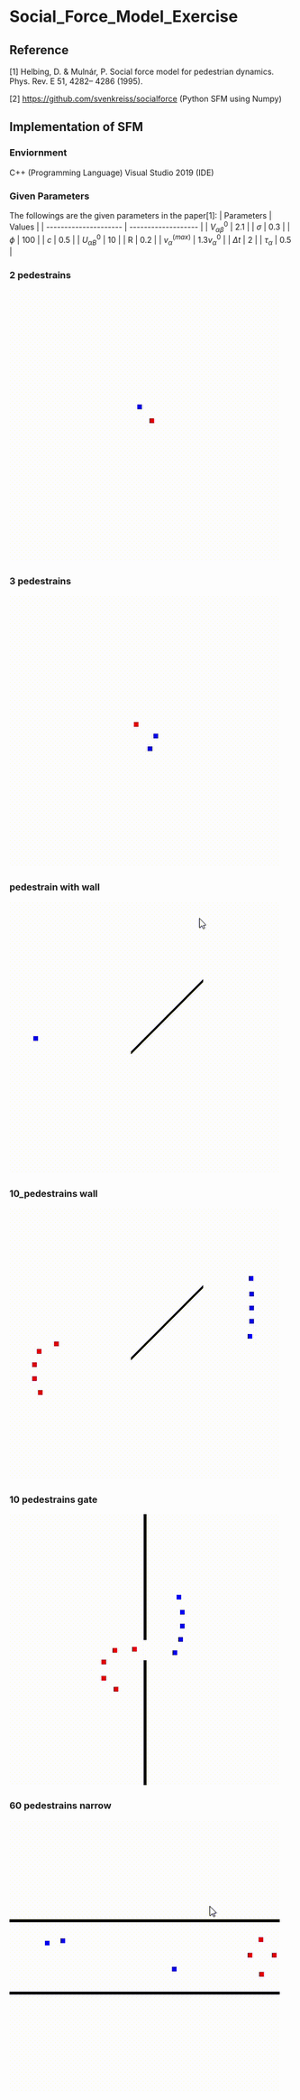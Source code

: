 # Social_Force_Model_Exercise
## Reference
[1] Helbing, D. & Mulnár, P. Social force model for pedestrian dynamics. Phys. Rev. E 51, 4282– 4286 (1995).

[2] https://github.com/svenkreiss/socialforce (Python SFM using Numpy)
## Implementation of SFM
### Enviornment
C++ (Programming Language)
Visual Studio 2019 (IDE)
### Given Parameters
The followings are the given parameters in the paper[1]:
| Parameters            | Values              |
| --------------------- | ------------------- |
| $V^{0}_{\alpha\beta}$ | 2.1                 |
| $\sigma$              | 0.3                 |
| $\phi$                | 100                 |
| $c$                   | 0.5                 |
| $U^{0}_{\alpha B}$    | 10                  |
| R                     | 0.2                 |
| $v^{(max)}_{\alpha}$  | $1.3v^{0}_{\alpha}$ |
| $\Delta t$            | 2                   |
| $\tau_{\alpha}$       | 0.5                 |
### 2 pedestrains
![2_pedestrains](https://github.com/BoCyuanLin/Social_Force_Model_Exercise/blob/main/SFM_result/2_pedestrains.gif?raw=true)
### 3 pedestrains
![3_pedestrains](https://github.com/BoCyuanLin/Social_Force_Model_Exercise/blob/main/SFM_result/3_pedestrains.gif?raw=true)
### pedestrain with wall
![pedestrain_wall](https://github.com/BoCyuanLin/Social_Force_Model_Exercise/blob/main/SFM_result/pedestrain_wall.gif?raw=true)
### 10_pedestrains wall
![10_pedestrains_wall](https://github.com/BoCyuanLin/Social_Force_Model_Exercise/blob/main/SFM_result/10_pedestrains_wall.gif?raw=true)
### 10 pedestrains gate
![10_pedestrains_gate](https://github.com/BoCyuanLin/Social_Force_Model_Exercise/blob/main/SFM_result/10_pedestrains_gate.gif?raw=true)
### 60 pedestrains narrow
![60_pedestrains_narrow](https://github.com/BoCyuanLin/Social_Force_Model_Exercise/blob/main/SFM_result/60_pedestrains_narrow.gif?raw=true)
